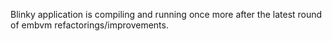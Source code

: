 Blinky application is compiling and running once more after the latest round of embvm refactorings/improvements.
